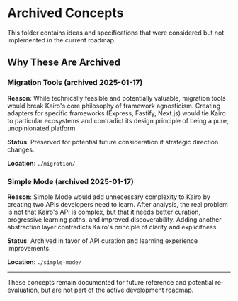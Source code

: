 # Archived Concepts

This folder contains ideas and specifications that were considered but not implemented in the current roadmap.

## Why These Are Archived

### Migration Tools (archived 2025-01-17)

**Reason**: While technically feasible and potentially valuable, migration tools would break Kairo's core philosophy of framework agnosticism. Creating adapters for specific frameworks (Express, Fastify, Next.js) would tie Kairo to particular ecosystems and contradict its design principle of being a pure, unopinionated platform.

**Status**: Preserved for potential future consideration if strategic direction changes.

**Location**: `./migration/`

### Simple Mode (archived 2025-01-17)

**Reason**: Simple Mode would add unnecessary complexity to Kairo by creating two APIs developers need to learn. After analysis, the real problem is not that Kairo's API is complex, but that it needs better curation, progressive learning paths, and improved discoverability. Adding another abstraction layer contradicts Kairo's principle of clarity and explicitness.

**Status**: Archived in favor of API curation and learning experience improvements.

**Location**: `./simple-mode/`

---

These concepts remain documented for future reference and potential re-evaluation, but are not part of the active development roadmap.
